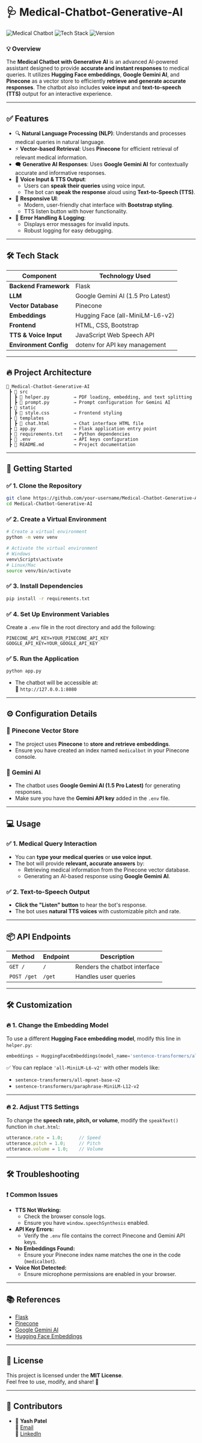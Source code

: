 
# 🩺 **Medical-Chatbot-Generative-AI**

![Medical Chatbot](https://img.shields.io/badge/Generative%20AI-Chatbot-brightgreen) ![Tech Stack](https://img.shields.io/badge/Tech%20Stack-Python%20%7C%20Flask%20%7C%20Pinecone%20%7C%20Gemini%20AI-blue) ![Version](https://img.shields.io/badge/Version-1.0-yellow)

### 💡 **Overview**
The **Medical Chatbot with Generative AI** is an advanced AI-powered assistant designed to provide **accurate and instant responses** to medical queries. It utilizes **Hugging Face embeddings**, **Google Gemini AI**, and **Pinecone** as a vector store to efficiently **retrieve and generate accurate responses**. The chatbot also includes **voice input** and **text-to-speech (TTS)** output for an interactive experience.

---

## ✅ **Features**
- 🔍 **Natural Language Processing (NLP)**: Understands and processes medical queries in natural language.  
- ⚡ **Vector-based Retrieval**: Uses **Pinecone** for efficient retrieval of relevant medical information.  
- 🗨️ **Generative AI Responses**: Uses **Google Gemini AI** for contextually accurate and informative responses.  
- 🎤 **Voice Input & TTS Output**:  
    - Users can **speak their queries** using voice input.  
    - The bot can **speak the response** aloud using **Text-to-Speech (TTS)**.  
- 🎯 **Responsive UI**:  
    - Modern, user-friendly chat interface with **Bootstrap styling**.  
    - TTS listen button with hover functionality.  
- 🚀 **Error Handling & Logging**:  
    - Displays error messages for invalid inputs.  
    - Robust logging for easy debugging.  

---

## 🛠️ **Tech Stack**
| **Component**         | **Technology Used**                |
|------------------------|----------------------------------|
| **Backend Framework**  | Flask                             |
| **LLM**                | Google Gemini AI (1.5 Pro Latest) |
| **Vector Database**    | Pinecone                          |
| **Embeddings**         | Hugging Face (all-MiniLM-L6-v2)   |
| **Frontend**           | HTML, CSS, Bootstrap              |
| **TTS & Voice Input**  | JavaScript Web Speech API         |
| **Environment Config** | dotenv for API key management     |

---

## 🔥 **Project Architecture**

```
📂 Medical-Chatbot-Generative-AI
 ┣ 📂 src
 ┃ ┣ 📜 helper.py         → PDF loading, embedding, and text splitting
 ┃ ┣ 📜 prompt.py         → Prompt configuration for Gemini AI
 ┣ 📂 static
 ┃ ┣ 📜 style.css         → Frontend styling
 ┣ 📂 templates
 ┃ ┣ 📜 chat.html         → Chat interface HTML file
 ┣ 📜 app.py              → Flask application entry point
 ┣ 📜 requirements.txt    → Python dependencies
 ┣ 📜 .env                → API keys configuration
 ┣ 📜 README.md           → Project documentation
```

---

## 🚀 **Getting Started**

### ✅ **1. Clone the Repository**
```bash
git clone https://github.com/your-username/Medical-Chatbot-Generative-AI.git
cd Medical-Chatbot-Generative-AI
```

### ✅ **2. Create a Virtual Environment**
```bash
# Create a virtual environment
python -m venv venv

# Activate the virtual environment
# Windows
venv\Scripts\activate
# Linux/Mac
source venv/bin/activate
```

### ✅ **3. Install Dependencies**
```bash
pip install -r requirements.txt
```

### ✅ **4. Set Up Environment Variables**
Create a `.env` file in the root directory and add the following:
```plaintext
PINECONE_API_KEY=YOUR_PINECONE_API_KEY
GOOGLE_API_KEY=YOUR_GOOGLE_API_KEY
```

### ✅ **5. Run the Application**
```bash
python app.py
```
- The chatbot will be accessible at:  
📌 `http://127.0.0.1:8080`

---

## ⚙️ **Configuration Details**

### 🔹 **Pinecone Vector Store**
- The project uses **Pinecone** to **store and retrieve embeddings**.
- Ensure you have created an index named `medicalbot` in your Pinecone console.

### 🔹 **Gemini AI**
- The chatbot uses **Google Gemini AI (1.5 Pro Latest)** for generating responses.  
- Make sure you have the **Gemini API key** added in the `.env` file.

---

## 💻 **Usage**

### ✅ **1. Medical Query Interaction**
- You can **type your medical queries** or **use voice input**.
- The bot will provide **relevant, accurate answers** by:  
    - Retrieving medical information from the Pinecone vector database.  
    - Generating an AI-based response using **Google Gemini AI**.

### ✅ **2. Text-to-Speech Output**
- **Click the "Listen" button** to hear the bot's response.  
- The bot uses **natural TTS voices** with customizable pitch and rate.

---

## 📦 **API Endpoints**

| **Method**   | **Endpoint**   | **Description**               |
|--------------|----------------|--------------------------------|
| `GET /`      | `/`            | Renders the chatbot interface  |
| `POST /get`  | `/get`         | Handles user queries           |

---

## 🛠️ **Customization**

### 🔥 **1. Change the Embedding Model**
To use a different **Hugging Face embedding model**, modify this line in `helper.py`:
```python
embeddings = HuggingFaceEmbeddings(model_name='sentence-transformers/all-MiniLM-L6-v2')
```
✅ You can replace `'all-MiniLM-L6-v2'` with other models like:
- `sentence-transformers/all-mpnet-base-v2`  
- `sentence-transformers/paraphrase-MiniLM-L12-v2`  

---

### 🔥 **2. Adjust TTS Settings**
To change the **speech rate, pitch, or volume**, modify the `speakText()` function in `chat.html`:
```javascript
utterance.rate = 1.0;      // Speed
utterance.pitch = 1.0;     // Pitch
utterance.volume = 1.0;    // Volume
```

---

## 🛠️ **Troubleshooting**

### ❗ **Common Issues**
- **TTS Not Working:**  
    - Check the browser console logs.  
    - Ensure you have `window.speechSynthesis` enabled.  
- **API Key Errors:**  
    - Verify the `.env` file contains the correct Pinecone and Gemini API keys.  
- **No Embeddings Found:**  
    - Ensure your Pinecone index name matches the one in the code (`medicalbot`).  
- **Voice Not Detected:**  
    - Ensure microphone permissions are enabled in your browser.

---

## 📚 **References**
- [Flask](https://flask.palletsprojects.com/)
- [Pinecone](https://www.pinecone.io/)
- [Google Gemini AI](https://ai.google.dev/)
- [Hugging Face Embeddings](https://huggingface.co/)

---

## 📜 **License**
This project is licensed under the **MIT License**.  
Feel free to use, modify, and share! 🚀

---

## 🙌 **Contributors**
- 👤 **Yash Patel**  
  📧 [Email](mailto:your-email@example.com)  
  💼 [LinkedIn](https://www.linkedin.com/in/your-profile)
